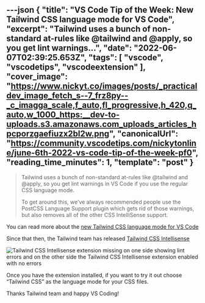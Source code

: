 ---json
{
  "title": "VS Code Tip of the Week: New Tailwind CSS language mode for VS Code",
  "excerpt": "Tailwind uses a bunch of non-standard at-rules like @tailwind and @apply, so you get lint warnings...",
  "date": "2022-06-07T02:39:25.653Z",
  "tags": [
    "vscode",
    "vscodetips",
    "vscodeextension"
  ],
  "cover_image": "https://www.nickyt.co/images/posts/_practicaldev_image_fetch_s--7_frz8py--_c_imagga_scale,f_auto,fl_progressive,h_420,q_auto,w_1000_https:__dev-to-uploads.s3.amazonaws.com_uploads_articles_hpcporzgaefiuzx2bl2w.png",
  "canonicalUrl": "https://community.vscodetips.com/nickytonline/june-6th-2022-vs-code-tip-of-the-week-pf0",
  "reading_time_minutes": 1,
  "template": "post"
}
---

> Tailwind uses a bunch of non-standard at-rules like @tailwind and @apply, so you get lint warnings in VS Code if you use the regular CSS language mode.
>
>To get around this, we’ve always recommended people use the PostCSS Language Support plugin which gets rid of those warnings, but also removes all of the other CSS IntelliSense support.

You can read more about the [new Tailwind CSS language mode for VS Code](https://tailwindcss.com/blog/2022-05-23-headless-ui-v1-6-tailwind-ui-team-management?ck_subscriber_id=1238260793#new-tailwind-css-language-mode-for-vs-code)

Since that then, the Tailwind team has released [Tailwind CSS Intellisense](https://marketplace.visualstudio.com/items?itemName=bradlc.vscode-tailwindcss)

![Tailwind CSS Intellisense extension missing on one side showing lint errors and on the other side the Tailwind CSS Intellisense extension enabled with no errors](https://www.nickyt.co/images/posts/__next_static_media_tailwindcss-language-mode.743db867cce5edbd2a3d15d503609a45.png)

Once you have the extension installed, if you want to try it out choose “Tailwind CSS” as the language mode for your CSS files.

Thanks Tailwind team and happy VS Coding!
